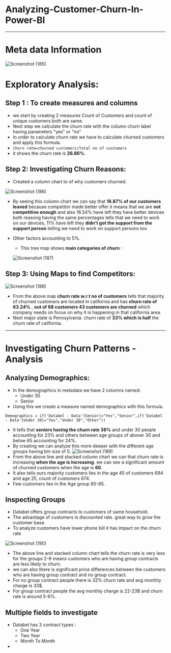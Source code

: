 # Analyzing-Customer-Churn-In-Power-BI 
---
# Meta data Information
![Screenshot (185)](https://github.com/tiru18324/Analyzing-Customer-Churn-In-Power-BI/assets/71921628/6e050c5b-9873-4dde-b5ff-0e088ca31abe) 

# Exploratory Analysis: 
## Step 1 : To create measures and columns
  - we start by creating 2 measures Count of Customers and count of unique customers both are same.
  - Next step we calculate the churn rate with the column churn label having parameters "yes" or "no"
  - In order to calculate churn rate we have to calculate churned customers and apply this formula.
  - `churn rate=churned customers/Total no of customers`
  - it shows the churn rate is **26.86%**.
## Step 2: Investigating Churn Reasons: 
  - Created a column chart to of why customers churned.
    
  ![Screenshot (186)](https://github.com/tiru18324/Analyzing-Customer-Churn-In-Power-BI/assets/71921628/88ec79c1-616d-41e8-b583-f57a325ed35f) 
  - By seeing this column chart we can say that **16.87% of our customers leaved** because competitor made better offer it means that we are **not competitive enough** and also 16.54% have left they have better devices both reasong having the same percentages tells that we need to work on our devices, 11% have left they **didn't got the support from the support person** telling we need to work on support persons too
  - Other factors accounting to 5%.
    
    - This tree map shows **main categories of churn** :
      
    ![Screenshot (187)](https://github.com/tiru18324/Analyzing-Customer-Churn-In-Power-BI/assets/71921628/d2187094-b179-483a-a271-eeb02d09c3a3)

## Step 3: Using Maps to find Competitors:
   ![Screenshot (188)](https://github.com/tiru18324/Analyzing-Customer-Churn-In-Power-BI/assets/71921628/daf0039e-d869-42b7-a3cb-42bb5419a75b)

   - From the above map **churn rate w.r.t no of customers** tells that majority of churned customers are located in california and has **churn rate of 63.24%** , **out of 68 customers 43 customers are churned** which company needs on focus on why it is happening in that california area.
   - Next major state is Pennsylvania. churn rate of **33% which is half** the churn rate of california.

---

# Investigating Churn Patterns - Analysis 

## Analyzing Demographics:
 - In the demographics in metadata we have 2 columns named:
   - Under 30
   - Senior
- Using this we create a measure named demographics with this formula.
  
``` Demographics = if('Databel - Data'[Senior]="Yes","Senior",if('Databel - Data'[Under 30]="Yes","Under 30","Other")) ``` 
- It tells that **seniors having the churn rate 38%** and under 30 people accounting for 23% and others between age groups of abover 30 and below 65 accounting for 24%.
- By creating we can analyze this more deeper with the different age groups having bin size of 5.
![Screenshot (189)](https://github.com/tiru18324/Analyzing-Customer-Churn-In-Power-BI/assets/71921628/7d35d5b2-8089-4212-b7ab-6b4c487fa6ed)
- From the above line and stacked column chart we can that churn rate is increasing **when the age is increasing**. we can see a significant amount of churned customers when the age is **60**.
- It also tells ours majority customers lies in the age 45 of customers 694 and age 25, count of customers 674.
- Few customers lies in the Age group 80-85.

## Inspecting Groups
- Databel offers group contracts to customers of same household.
- The advantage of customers is discounted rate. great way to grow the customer base.
- To analyze customers have lower phone bill it has impact on the churn rate
  
![Screenshot (190)](https://github.com/tiru18324/Analyzing-Customer-Churn-In-Power-BI/assets/71921628/57823825-943c-4652-854d-72d1a6407367) 

- The above line and stacked column chart tells the churn rate is very less for the groups 2-6 means customers who are having group contracts are less likely to churn.
- we can also there is significant price differences between the customers who are having group contract and no group contract.
- For no group contract people there is 32% churn rate and avg monthly charge is 33$.
- For group contract people the avg monthly charge is 22-23$ and churn rate is around 5-6%.

## Multiple fields to investigate 
- Databel has 3 contract types :
   - One Year
   - Two Year
   - Month To Month
-


  


                                                          



